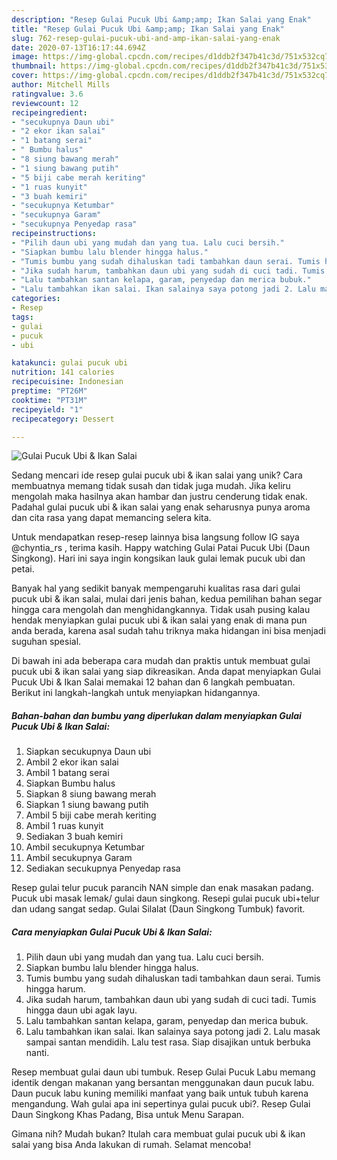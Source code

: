 ```yaml
---
description: "Resep Gulai Pucuk Ubi &amp;amp; Ikan Salai yang Enak"
title: "Resep Gulai Pucuk Ubi &amp;amp; Ikan Salai yang Enak"
slug: 762-resep-gulai-pucuk-ubi-and-amp-ikan-salai-yang-enak
date: 2020-07-13T16:17:44.694Z
image: https://img-global.cpcdn.com/recipes/d1ddb2f347b41c3d/751x532cq70/gulai-pucuk-ubi-ikan-salai-foto-resep-utama.jpg
thumbnail: https://img-global.cpcdn.com/recipes/d1ddb2f347b41c3d/751x532cq70/gulai-pucuk-ubi-ikan-salai-foto-resep-utama.jpg
cover: https://img-global.cpcdn.com/recipes/d1ddb2f347b41c3d/751x532cq70/gulai-pucuk-ubi-ikan-salai-foto-resep-utama.jpg
author: Mitchell Mills
ratingvalue: 3.6
reviewcount: 12
recipeingredient:
- "secukupnya Daun ubi"
- "2 ekor ikan salai"
- "1 batang serai"
- " Bumbu halus"
- "8 siung bawang merah"
- "1 siung bawang putih"
- "5 biji cabe merah keriting"
- "1 ruas kunyit"
- "3 buah kemiri"
- "secukupnya Ketumbar"
- "secukupnya Garam"
- "secukupnya Penyedap rasa"
recipeinstructions:
- "Pilih daun ubi yang mudah dan yang tua. Lalu cuci bersih."
- "Siapkan bumbu lalu blender hingga halus."
- "Tumis bumbu yang sudah dihaluskan tadi tambahkan daun serai. Tumis hingga harum."
- "Jika sudah harum, tambahkan daun ubi yang sudah di cuci tadi. Tumis hingga daun ubi agak layu."
- "Lalu tambahkan santan kelapa, garam, penyedap dan merica bubuk."
- "Lalu tambahkan ikan salai. Ikan salainya saya potong jadi 2. Lalu masak sampai santan mendidih. Lalu test rasa. Siap disajikan untuk berbuka nanti."
categories:
- Resep
tags:
- gulai
- pucuk
- ubi

katakunci: gulai pucuk ubi 
nutrition: 141 calories
recipecuisine: Indonesian
preptime: "PT26M"
cooktime: "PT31M"
recipeyield: "1"
recipecategory: Dessert

---
```



![Gulai Pucuk Ubi &amp; Ikan Salai](https://img-global.cpcdn.com/recipes/d1ddb2f347b41c3d/751x532cq70/gulai-pucuk-ubi-ikan-salai-foto-resep-utama.jpg)

Sedang mencari ide resep gulai pucuk ubi &amp; ikan salai yang unik? Cara membuatnya memang tidak susah dan tidak juga mudah. Jika keliru mengolah maka hasilnya akan hambar dan justru cenderung tidak enak. Padahal gulai pucuk ubi &amp; ikan salai yang enak seharusnya punya aroma dan cita rasa yang dapat memancing selera kita.

Untuk mendapatkan resep-resep lainnya bisa langsung follow IG saya @chyntia_rs , terima kasih. Happy watching Gulai Patai Pucuk Ubi (Daun Singkong). Hari ini saya ingin kongsikan lauk gulai lemak pucuk ubi dan petai.

Banyak hal yang sedikit banyak mempengaruhi kualitas rasa dari gulai pucuk ubi &amp; ikan salai, mulai dari jenis bahan, kedua pemilihan bahan segar hingga cara mengolah dan menghidangkannya. Tidak usah pusing kalau hendak menyiapkan gulai pucuk ubi &amp; ikan salai yang enak di mana pun anda berada, karena asal sudah tahu triknya maka hidangan ini bisa menjadi suguhan spesial.


Di bawah ini ada beberapa cara mudah dan praktis untuk membuat gulai pucuk ubi &amp; ikan salai yang siap dikreasikan. Anda dapat menyiapkan Gulai Pucuk Ubi &amp; Ikan Salai memakai 12 bahan dan 6 langkah pembuatan. Berikut ini langkah-langkah untuk menyiapkan hidangannya.

<!--inarticleads1-->

##### Bahan-bahan dan bumbu yang diperlukan dalam menyiapkan Gulai Pucuk Ubi &amp; Ikan Salai:

1. Siapkan secukupnya Daun ubi
1. Ambil 2 ekor ikan salai
1. Ambil 1 batang serai
1. Siapkan  Bumbu halus
1. Siapkan 8 siung bawang merah
1. Siapkan 1 siung bawang putih
1. Ambil 5 biji cabe merah keriting
1. Ambil 1 ruas kunyit
1. Sediakan 3 buah kemiri
1. Ambil secukupnya Ketumbar
1. Ambil secukupnya Garam
1. Sediakan secukupnya Penyedap rasa


Resep gulai telur pucuk parancih NAN simple dan enak masakan padang. Pucuk ubi masak lemak/ gulai daun singkong. Resepi gulai pucuk ubi+telur dan udang sangat sedap. Gulai Silalat (Daun Singkong Tumbuk) favorit. 

<!--inarticleads2-->

##### Cara menyiapkan Gulai Pucuk Ubi &amp; Ikan Salai:

1. Pilih daun ubi yang mudah dan yang tua. Lalu cuci bersih.
1. Siapkan bumbu lalu blender hingga halus.
1. Tumis bumbu yang sudah dihaluskan tadi tambahkan daun serai. Tumis hingga harum.
1. Jika sudah harum, tambahkan daun ubi yang sudah di cuci tadi. Tumis hingga daun ubi agak layu.
1. Lalu tambahkan santan kelapa, garam, penyedap dan merica bubuk.
1. Lalu tambahkan ikan salai. Ikan salainya saya potong jadi 2. Lalu masak sampai santan mendidih. Lalu test rasa. Siap disajikan untuk berbuka nanti.


Resep membuat gulai daun ubi tumbuk. Resep Gulai Pucuk Labu memang identik dengan makanan yang bersantan menggunakan daun pucuk labu. Daun pucuk labu kuning memiliki manfaat yang baik untuk tubuh karena mengandung. Wah gulai apa ini sepertinya gulai pucuk ubi?. Resep Gulai Daun Singkong Khas Padang, Bisa untuk Menu Sarapan. 

Gimana nih? Mudah bukan? Itulah cara membuat gulai pucuk ubi &amp; ikan salai yang bisa Anda lakukan di rumah. Selamat mencoba!
